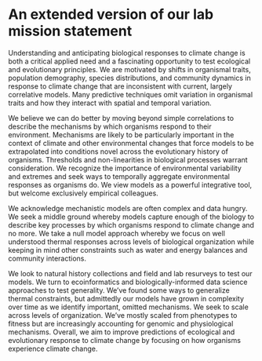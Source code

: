 # An extended version of our lab mission statement

Understanding and anticipating biological responses to climate change is both a critical applied need and a fascinating opportunity to test ecological and evolutionary principles. We are motivated by shifts in organismal traits, population demography, species distributions, and community dynamics in response to climate change that are inconsistent with current, largely correlative models. Many predictive techniques omit variation in organismal traits and how they interact with spatial and temporal variation. 

We believe we can do better by moving beyond simple correlations to describe the mechanisms by which organisms respond to their environment. Mechanisms are likely to be particularly important in the context of climate and other environmental changes that force models to be extrapolated into conditions novel across the evolutionary history of organisms. Thresholds and non-linearities in biological processes warrant consideration. We recognize the importance of environmental variability and extremes and seek ways to temporally aggregate environmental responses as organisms do. We view models as a powerful integrative tool, but welcome exclusively empirical colleagues.

We acknowledge mechanistic models are often complex and data hungry. We seek a middle ground whereby models capture enough of the biology to describe key processes by which organisms respond to climate change and no more. We take a null model approach whereby we focus on well understood thermal responses across levels of biological organization while keeping in mind other constraints such as water and energy balances and community interactions.  

We look to natural history collections and field and lab resurveys to test our models. We turn to ecoinformatics and biologically-informed data science approaches to test generality. We’ve found some ways to generalize thermal constraints, but admittedly our models have grown in complexity over time as we identify important, omitted mechanisms. We seek to scale across levels of organization. We’ve mostly scaled from phenotypes to fitness but are increasingly accounting for genomic and physiological mechanisms. Overall, we aim to improve predictions of ecological and evolutionary response to climate change by focusing on how organisms experience climate change.

